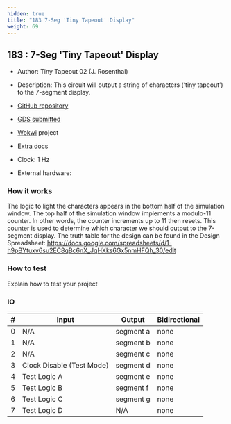```yaml
---
hidden: true
title: "183 7-Seg 'Tiny Tapeout' Display"
weight: 69
---
```


## 183 : 7-Seg 'Tiny Tapeout' Display

* Author: Tiny Tapeout 02 (J. Rosenthal)
* Description: This circuit will output a string of characters (’tiny tapeout’) to the 7-segment display.

* [GitHub repository](https://github.com/psychogenic/tt04-7segstringdisplay)
* [GDS submitted](https://github.com/psychogenic/tt04-7segstringdisplay/actions/runs/6092014809)
* [Wokwi](https://wokwi.com/projects/347497504164545108) project
* [Extra docs](https://wokwi.com/projects/347497504164545108)
* Clock: 1 Hz
* External hardware: 



### How it works

The logic to light the characters appears in the bottom half of the simulation window. The top half of the simulation window implements a modulo-11 counter. In other words, the counter increments up to 11 then resets. This counter is used to determine which character we should output to the 7-segment display. The truth table for the design can be found in the Design Spreadsheet: https://docs.google.com/spreadsheets/d/1-h9pBYtuxv6su2EC8qBc6nX_JqHXks6Gx5nmHFQh_30/edit


### How to test

Explain how to test your project


### IO

| # | Input        | Output       | Bidirectional      |
|---|--------------|--------------| -------------------|
| 0 | N/A  | segment a | none |
| 1 | N/A  | segment b | none |
| 2 | N/A  | segment c | none |
| 3 | Clock Disable (Test Mode)  | segment d | none |
| 4 | Test Logic A  | segment e | none |
| 5 | Test Logic B  | segment f | none |
| 6 | Test Logic C  | segment g | none |
| 7 | Test Logic D  | N/A | none |
